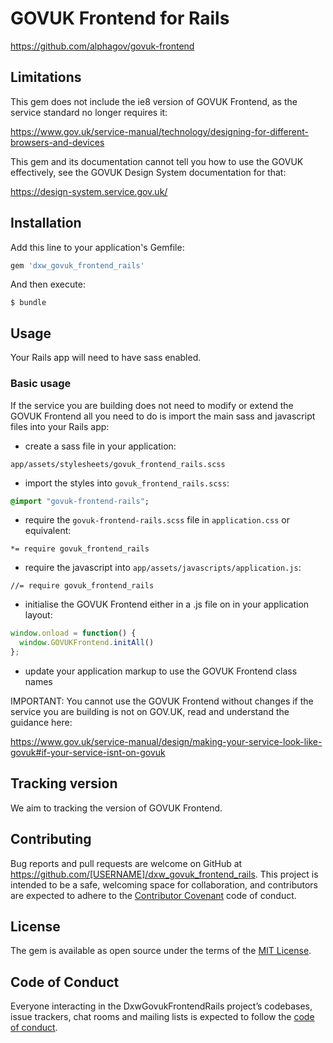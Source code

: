 # GOVUK Frontend for Rails

https://github.com/alphagov/govuk-frontend

## Limitations

This gem does not include the ie8 version of GOVUK Frontend, as the service standard no longer requires it:

https://www.gov.uk/service-manual/technology/designing-for-different-browsers-and-devices

This gem and its documentation cannot tell you how to use the GOVUK effectively, see the GOVUK Design System documentation for that:

https://design-system.service.gov.uk/
## Installation

Add this line to your application's Gemfile:

```ruby
gem 'dxw_govuk_frontend_rails'
```

And then execute:

    $ bundle

## Usage
Your Rails app will need to have sass enabled.

### Basic usage

If the service you are building does not need to modify or extend the GOVUK Frontend all you need to do is import the main sass and javascript files into your Rails app:

- create a sass file in your application:
```
app/assets/stylesheets/govuk_frontend_rails.scss
```
- import the styles into `govuk_frontend_rails.scss`:
```sass
@import "govuk-frontend-rails";
```
- require the `govuk-frontend-rails.scss` file in `application.css` or equivalent:

```
*= require govuk_frontend_rails
```

- require the javascript into `app/assets/javascripts/application.js`:

```
//= require govuk_frontend_rails
```
- initialise the GOVUK Frontend either in a .js file on in your application layout:

```javascript
window.onload = function() {
  window.GOVUKFrontend.initAll()
};
```
- update your application markup to use the GOVUK Frontend class names

IMPORTANT: You cannot use the GOVUK Frontend without changes if the service you are building is not on GOV.UK, read and understand the guidance here:

https://www.gov.uk/service-manual/design/making-your-service-look-like-govuk#if-your-service-isnt-on-govuk

## Tracking version
We aim to tracking the version of GOVUK Frontend.

## Contributing

Bug reports and pull requests are welcome on GitHub at https://github.com/[USERNAME]/dxw_govuk_frontend_rails. This project is intended to be a safe, welcoming space for collaboration, and contributors are expected to adhere to the [Contributor Covenant](http://contributor-covenant.org) code of conduct.

## License

The gem is available as open source under the terms of the [MIT License](https://opensource.org/licenses/MIT).

## Code of Conduct

Everyone interacting in the DxwGovukFrontendRails project’s codebases, issue trackers, chat rooms and mailing lists is expected to follow the [code of conduct](https://github.com/[USERNAME]/dxw_govuk_frontend_rails/blob/master/CODE_OF_CONDUCT.md).

